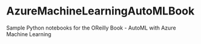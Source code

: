 # AzureMachineLearningAutoMLBook
Sample Python notebooks for the OReilly Book - AutoML with Azure Machine Learning 

